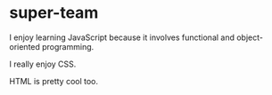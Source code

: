 # super-team

I enjoy learning JavaScript because it involves functional and object-oriented programming.

I really enjoy CSS.

HTML is pretty cool too.

